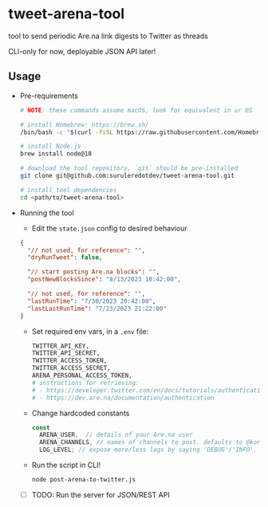 # tweet-arena-tool

tool to send periodic Are.na link digests to Twitter as threads

CLI-only for now, deployable JSON API later!

## Usage

- Pre-requirements
  ```sh
  # NOTE: these commands assume macOS, look for equivalent in ur OS

  # install Homebrew: https://brew.sh/
  /bin/bash -c "$(curl -fsSL https://raw.githubusercontent.com/Homebrew/install/HEAD/install.sh)"

  # install Node.js
  brew install node@18 

  # download the tool repository, `git` should be pre-installed
  git clone git@github.com:suruleredotdev/tweet-arena-tool.git
  
  # install tool dependencies
  cd <path/to/tweet-arena-tool>
  ```

- Running the tool

  - Edit the `state.json` config to desired behaviour
  ```json
  {
    "// not used, for reference": "",
    "dryRunTweet": false,

    "// start posting Are.na blocks": "",
    "postNewBlocksSince": "8/13/2023 10:42:00",

    "// not used, for reference": "",
    "lastRunTime": "7/30/2023 20:42:00",
    "lastLastRunTime": "7/23/2023 21:22:00"
  } 
  ```

  - Set required env vars, in a `.env` file:
      ```sh
      TWITTER_API_KEY,
      TWITTER_API_SECRET,
      TWITTER_ACCESS_TOKEN,
      TWITTER_ACCESS_SECRET,
      ARENA_PERSONAL_ACCESS_TOKEN,
      # instructions for retrieving:
      # - https://developer.twitter.com/en/docs/tutorials/authenticating-with-twitter-api-for-enterprise/authentication-method-overview#oauth1.0a
      # - https://dev.are.na/documentation/authentication
      ```

  - Change hardcoded constants
      ```js
      const
        ARENA_USER,  // details of your Are.na user
        ARENA_CHANNELS, // names of channels to post. defaults to @korede-ta's channels TODO: make this dynamic
        LOG_LEVEL; // expose more/less logs by saying 'DEBUG'/'INFO'. defaults to 'ERROR'
      ```

  - Run the script in CLI!
      ```sh
      node post-arena-to-twitter.js
      ```

  - [ ] TODO: Run the server for JSON/REST API
